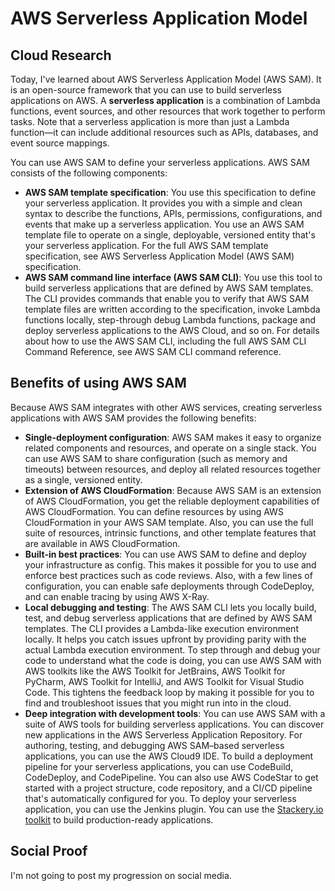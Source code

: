 # AWS Serverless Application Model

## Cloud Research
Today, I've learned about AWS Serverless Application Model (AWS SAM). It is an open-source framework that you can use to build serverless applications on AWS.
A __serverless application__ is a combination of Lambda functions, event sources, and other resources that work together to perform tasks. Note that a serverless application is more than just a Lambda function—it can include additional resources such as APIs, databases, and event source mappings.

You can use AWS SAM to define your serverless applications. AWS SAM consists of the following components:
  - __AWS SAM template specification__: You use this specification to define your serverless application. It provides you with a simple and clean syntax to describe the functions, APIs, permissions, configurations, and events that make up a serverless application. You use an AWS SAM template file to operate on a single, deployable, versioned entity that's your serverless application. For the full AWS SAM template specification, see AWS Serverless Application Model (AWS SAM) specification.
  - __AWS SAM command line interface (AWS SAM CLI)__: You use this tool to build serverless applications that are defined by AWS SAM templates. The CLI provides commands that enable you to verify that AWS SAM template files are written according to the specification, invoke Lambda functions locally, step-through debug Lambda functions, package and deploy serverless applications to the AWS Cloud, and so on. For details about how to use the AWS SAM CLI, including the full AWS SAM CLI Command Reference, see AWS SAM CLI command reference.

## __Benefits of using AWS SAM__
Because AWS SAM integrates with other AWS services, creating serverless applications with AWS SAM provides the following benefits:
  - __Single-deployment configuration__: AWS SAM makes it easy to organize related components and resources, and operate on a single stack. You can use AWS SAM to share configuration (such as memory and timeouts) between resources, and deploy all related resources together as a single, versioned entity.
  - __Extension of AWS CloudFormation__: Because AWS SAM is an extension of AWS CloudFormation, you get the reliable deployment capabilities of AWS CloudFormation. You can define resources by using AWS CloudFormation in your AWS SAM template. Also, you can use the full suite of resources, intrinsic functions, and other template features that are available in AWS CloudFormation.
  - __Built-in best practices__: You can use AWS SAM to define and deploy your infrastructure as config. This makes it possible for you to use and enforce best practices such as code reviews. Also, with a few lines of configuration, you can enable safe deployments through CodeDeploy, and can enable tracing by using AWS X-Ray.
  - __Local debugging and testing__: The AWS SAM CLI lets you locally build, test, and debug serverless applications that are defined by AWS SAM templates. The CLI provides a Lambda-like execution environment locally. It helps you catch issues upfront by providing parity with the actual Lambda execution environment. To step through and debug your code to understand what the code is doing, you can use AWS SAM with AWS toolkits like the AWS Toolkit for JetBrains, AWS Toolkit for PyCharm, AWS Toolkit for IntelliJ, and AWS Toolkit for Visual Studio Code. This tightens the feedback loop by making it possible for you to find and troubleshoot issues that you might run into in the cloud.
  - __Deep integration with development tools__: You can use AWS SAM with a suite of AWS tools for building serverless applications. You can discover new applications in the AWS Serverless Application Repository. For authoring, testing, and debugging AWS SAM–based serverless applications, you can use the AWS Cloud9 IDE. To build a deployment pipeline for your serverless applications, you can use CodeBuild, CodeDeploy, and CodePipeline. You can also use AWS CodeStar to get started with a project structure, code repository, and a CI/CD pipeline that's automatically configured for you. To deploy your serverless application, you can use the Jenkins plugin. You can use the [Stackery.io toolkit](stackery.io) to build production-ready applications.

## Social Proof
I'm not going to post my progression on social media.
